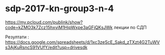 # sdp-2017-kn-group3-n-4
https://my.pcloud.com/publink/show?code=kZMO3k7Zcz15hxyiM1HipWxpe3aGFjQKsJWk лекции по СДП

Резултати : https://docs.google.com/spreadsheets/d/1xc3zeScE_Sakd_zTXzt4G2TuWVs3AjKuRsncS91VUfY/edit?usp=drivesdk

